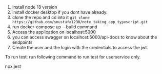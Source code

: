 1. install node 18 version
2. install docker desktop if you dont have already.
3. clone the repo and cd into it `git clone https://github.com/smustafa1230/note_taking_app_typescript.git`
4. run docker-compose up --build command
5. Access the application on localhost:5000
6. you can access swagger on localhost:5000/api-docs to know about the endpoints
7. Create the user and the login with the credentials to access the jwt.

To run test:
run following command to run test for userservice only.

npx jest
